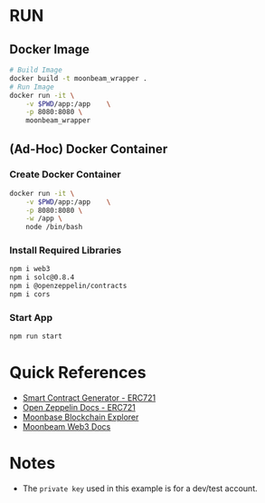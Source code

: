 # RUN
## Docker Image
```sh
# Build Image
docker build -t moonbeam_wrapper .
# Run Image
docker run -it \
    -v $PWD/app:/app    \
    -p 8080:8080 \
    moonbeam_wrapper
```
## (Ad-Hoc) Docker Container
### Create Docker Container
```sh
docker run -it \
    -v $PWD/app:/app    \
    -p 8080:8080 \
    -w /app \
    node /bin/bash
```
### Install Required Libraries
```sh
npm i web3
npm i solc@0.8.4
npm i @openzeppelin/contracts
npm i cors
```
### Start App
```sh
npm run start
```

# Quick References 
- [Smart Contract Generator - ERC721 ](https://wizard.openzeppelin.com/#erc721)
- [Open Zeppelin Docs - ERC721](https://docs.openzeppelin.com/contracts/4.x/api/token/erc721#IERC721-approve-address-uint256-)
- [Moonbase Blockchain Explorer](https://moonbase.moonscan.io/)
- [Moonbeam Web3 Docs](https://docs.moonbeam.network/builders/build/eth-api/libraries/web3js/)

# Notes
- The `private key` used in this example is for a dev/test account.